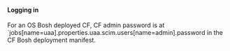 #### Logging in
For an OS Bosh deployed CF, CF admin password is at `jobs[name=uaa].properties.uaa.scim.users[name=admin].password in the CF Bosh deployment manifest.